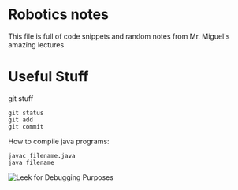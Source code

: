# Robotics notes

This file is full of code snippets and random notes from Mr. Miguel's amazing lectures

# Useful Stuff
git stuff
```
git status
git add
git commit
```

How to compile java programs:
```
javac filename.java
java filename
```

![Leek for Debugging Purposes](https://modernfarmer.com/wp-content/uploads/2014/03/croppedleekcropped2.jpg)
